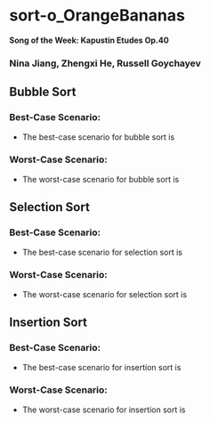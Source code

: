 # sort-o_OrangeBananas
**Song of the Week: Kapustin Etudes Op.40**
### Nina Jiang, Zhengxi He, Russell Goychayev


## Bubble Sort
### Best-Case Scenario:
* The best-case scenario for bubble sort is
### Worst-Case Scenario:
* The worst-case scenario for bubble sort is

## Selection Sort
### Best-Case Scenario:
* The best-case scenario for selection sort is
### Worst-Case Scenario:
* The worst-case scenario for selection sort is

## Insertion Sort
### Best-Case Scenario:
* The best-case scenario for insertion sort is
### Worst-Case Scenario:
* The worst-case scenario for insertion sort is
